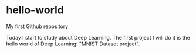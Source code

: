 # hello-world
My first Github repository

Today I start to study about Deep Learning.
The first project I will do it is the hello world of Deep Learning: "MNIST Dataset project".
